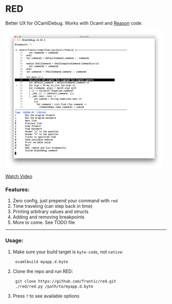# RED

Better UX for OCamlDebug. Works with Ocaml and [Reason](https://reasonml.github.io/) code.

<img src=".github/screenshot.png" width="491" height="431">

<a href="https://www.youtube.com/watch?v=2DiZ1fbtdnE">Watch Video</a>

### Features:

1. Zero config, just prepend your command with `red`
2. Time traveling (can step back in time)
3. Printing arbitrary values and structs
4. Adding and removing breakpoints
5. More to come. See TODO file

<hr>

### Usage:

1. Make sure your build target is `byte-code`, not `native`:

        ocamlbuild myapp.d.byte

2. Clone the repo and run RED:

        git clone https://github.com/frantic/red.git
        ./red/red.py /path/to/myapp.d.byte

3. Press `?` to see available options
